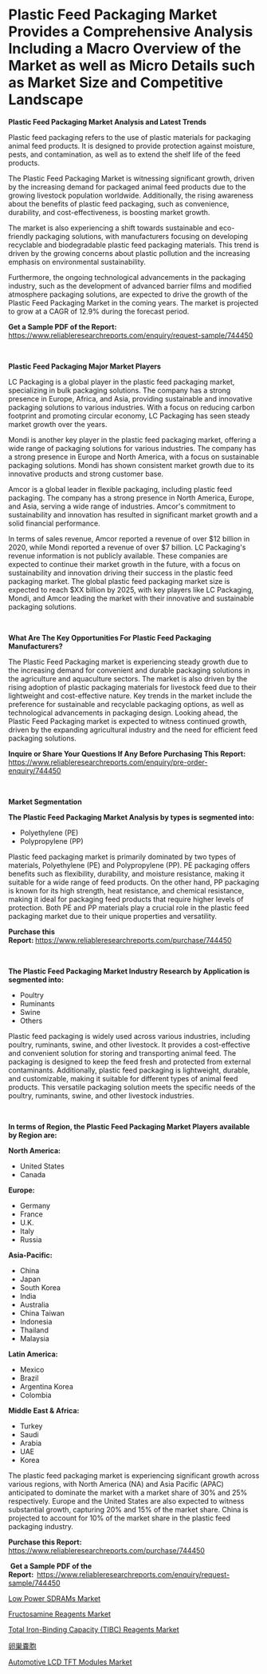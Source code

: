 <p><h1>Plastic Feed Packaging Market Provides a Comprehensive Analysis Including a Macro Overview of the Market as well as Micro Details such as Market Size and Competitive Landscape</h1></p><p><strong>Plastic Feed Packaging Market Analysis and Latest Trends</strong></p>
<p><p>Plastic feed packaging refers to the use of plastic materials for packaging animal feed products. It is designed to provide protection against moisture, pests, and contamination, as well as to extend the shelf life of the feed products.</p><p>The Plastic Feed Packaging Market is witnessing significant growth, driven by the increasing demand for packaged animal feed products due to the growing livestock population worldwide. Additionally, the rising awareness about the benefits of plastic feed packaging, such as convenience, durability, and cost-effectiveness, is boosting market growth.</p><p>The market is also experiencing a shift towards sustainable and eco-friendly packaging solutions, with manufacturers focusing on developing recyclable and biodegradable plastic feed packaging materials. This trend is driven by the growing concerns about plastic pollution and the increasing emphasis on environmental sustainability.</p><p>Furthermore, the ongoing technological advancements in the packaging industry, such as the development of advanced barrier films and modified atmosphere packaging solutions, are expected to drive the growth of the Plastic Feed Packaging Market in the coming years. The market is projected to grow at a CAGR of 12.9% during the forecast period.</p></p>
<p><strong>Get a Sample PDF of the Report:&nbsp;</strong> <a href="https://www.reliableresearchreports.com/enquiry/request-sample/744450">https://www.reliableresearchreports.com/enquiry/request-sample/744450</a></p>
<p>&nbsp;</p>
<p><strong>Plastic Feed Packaging Major Market Players</strong></p>
<p><p>LC Packaging is a global player in the plastic feed packaging market, specializing in bulk packaging solutions. The company has a strong presence in Europe, Africa, and Asia, providing sustainable and innovative packaging solutions to various industries. With a focus on reducing carbon footprint and promoting circular economy, LC Packaging has seen steady market growth over the years.</p><p>Mondi is another key player in the plastic feed packaging market, offering a wide range of packaging solutions for various industries. The company has a strong presence in Europe and North America, with a focus on sustainable packaging solutions. Mondi has shown consistent market growth due to its innovative products and strong customer base.</p><p>Amcor is a global leader in flexible packaging, including plastic feed packaging. The company has a strong presence in North America, Europe, and Asia, serving a wide range of industries. Amcor's commitment to sustainability and innovation has resulted in significant market growth and a solid financial performance.</p><p>In terms of sales revenue, Amcor reported a revenue of over $12 billion in 2020, while Mondi reported a revenue of over $7 billion. LC Packaging's revenue information is not publicly available. These companies are expected to continue their market growth in the future, with a focus on sustainability and innovation driving their success in the plastic feed packaging market. The global plastic feed packaging market size is expected to reach $XX billion by 2025, with key players like LC Packaging, Mondi, and Amcor leading the market with their innovative and sustainable packaging solutions.</p></p>
<p>&nbsp;</p>
<p><strong>What Are The Key Opportunities For Plastic Feed Packaging Manufacturers?</strong></p>
<p><p>The Plastic Feed Packaging market is experiencing steady growth due to the increasing demand for convenient and durable packaging solutions in the agriculture and aquaculture sectors. The market is also driven by the rising adoption of plastic packaging materials for livestock feed due to their lightweight and cost-effective nature. Key trends in the market include the preference for sustainable and recyclable packaging options, as well as technological advancements in packaging design. Looking ahead, the Plastic Feed Packaging market is expected to witness continued growth, driven by the expanding agricultural industry and the need for efficient feed packaging solutions.</p></p>
<p><strong>Inquire or Share Your Questions If Any Before Purchasing This Report:</strong> <a href="https://www.reliableresearchreports.com/enquiry/pre-order-enquiry/744450">https://www.reliableresearchreports.com/enquiry/pre-order-enquiry/744450</a></p>
<p>&nbsp;</p>
<p><strong>Market Segmentation</strong></p>
<p><strong>The Plastic Feed Packaging Market Analysis by types is segmented into:</strong></p>
<p><ul><li>Polyethylene (PE)</li><li>Polypropylene (PP)</li></ul></p>
<p><p>Plastic feed packaging market is primarily dominated by two types of materials, Polyethylene (PE) and Polypropylene (PP). PE packaging offers benefits such as flexibility, durability, and moisture resistance, making it suitable for a wide range of feed products. On the other hand, PP packaging is known for its high strength, heat resistance, and chemical resistance, making it ideal for packaging feed products that require higher levels of protection. Both PE and PP materials play a crucial role in the plastic feed packaging market due to their unique properties and versatility.</p></p>
<p><strong>Purchase this Report:&nbsp;</strong><a href="https://www.reliableresearchreports.com/purchase/744450">https://www.reliableresearchreports.com/purchase/744450</a></p>
<p>&nbsp;</p>
<p><strong>The Plastic Feed Packaging Market Industry Research by Application is segmented into:</strong></p>
<p><ul><li>Poultry</li><li>Ruminants</li><li>Swine</li><li>Others</li></ul></p>
<p><p>Plastic feed packaging is widely used across various industries, including poultry, ruminants, swine, and other livestock. It provides a cost-effective and convenient solution for storing and transporting animal feed. The packaging is designed to keep the feed fresh and protected from external contaminants. Additionally, plastic feed packaging is lightweight, durable, and customizable, making it suitable for different types of animal feed products. This versatile packaging solution meets the specific needs of the poultry, ruminants, swine, and other livestock industries.</p></p>
<p>&nbsp;</p>
<p><strong>In terms of Region, the Plastic Feed Packaging Market Players available by Region are:</strong></p>
<p>
    <p> <strong> North America: </strong>
        <ul>
            <li>United States</li>
            <li>Canada</li>
        </ul>
        </p> 
    <p> <strong> Europe: </strong>
        <ul>
            <li>Germany</li>
            <li>France</li>
            <li>U.K.</li>
            <li>Italy</li>
            <li>Russia</li>
        </ul>
        </p> 
    <p> <strong> Asia-Pacific: </strong>
        <ul>
            <li>China</li>
            <li>Japan</li>
            <li>South Korea</li>
            <li>India</li>
            <li>Australia</li>
            <li>China Taiwan</li>
            <li>Indonesia</li>
            <li>Thailand</li>
            <li>Malaysia</li>
        </ul>
        </p> 
    <p> <strong> Latin America: </strong>
        <ul>
            <li>Mexico</li>
            <li>Brazil</li>
            <li>Argentina Korea</li>
            <li>Colombia</li>
        </ul>
        </p> 
    <p> <strong> Middle East & Africa: </strong>
        <ul>
            <li>Turkey</li>
            <li>Saudi</li>
            <li>Arabia</li>
            <li>UAE</li>
            <li>Korea</li>
        </ul>
    </p>
    </p>
<p><p>The plastic feed packaging market is experiencing significant growth across various regions, with North America (NA) and Asia Pacific (APAC) anticipated to dominate the market with a market share of 30% and 25% respectively. Europe and the United States are also expected to witness substantial growth, capturing 20% and 15% of the market share. China is projected to account for 10% of the market share in the plastic feed packaging industry.</p></p>
<p><strong>Purchase this Report: </strong><a href="https://www.reliableresearchreports.com/purchase/744450">https://www.reliableresearchreports.com/purchase/744450</a></p>
<p>&nbsp;<strong>Get a Sample PDF of the Report:&nbsp;&nbsp;</strong><a href="https://www.reliableresearchreports.com/enquiry/request-sample/744450">https://www.reliableresearchreports.com/enquiry/request-sample/744450</a></p>
<p><strong></strong></p>
<p><p><a href="https://view.publitas.com/reportprime-1/low-power-sdrams-market-a-comprehensive-report-of-its-market-share-growth-trends-2024-2031/">Low Power SDRAMs Market</a></p><p><a href="https://copper-carbon-84f.notion.site/Fructosamine-Reagents-Market-Provides-Detailed-Segmentation-of-this-Market-based-on-Type-Applicatio-71ba522f6fda4d06a73c61643e1c4b9e">Fructosamine Reagents Market</a></p><p><a href="https://cedar-agate-3da.notion.site/Total-Iron-Binding-Capacity-TIBC-Reagents-Market-Size-Growth-Outlook-from-2024-to-2031-projectin-bf7a0d8ee8ba4f3bb889467f4d68de23">Total Iron-Binding Capacity (TIBC) Reagents Market</a></p><p><a href="https://medium.com/@chandlermcclure1949/%E5%8D%B5%E5%B7%A3%E5%9A%A2%E8%83%9E%E5%B8%82%E5%A0%B4%E3%81%AF-%E3%82%B7%E3%82%A7%E3%82%A2-%E8%A6%8F%E6%A8%A1-2031%E5%B9%B4%E3%81%BE%E3%81%A7%E3%81%AE%E4%BA%88%E6%B8%AC%E3%81%AB%E7%84%A6%E7%82%B9%E3%82%92%E5%BD%93%E3%81%A6%E3%81%A6%E3%81%84%E3%81%BE%E3%81%99-52b102fa2c89">卵巣嚢胞</a></p><p><a href="https://view.publitas.com/reportprime-1/automotive-lcd-tft-modules-market-offer-valuable-insights-into-market-size-market-share-market-trends-and-projections-spanning-from-2024-to-2031/">Automotive LCD TFT Modules Market</a></p></p>